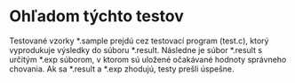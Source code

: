 # Ohľadom týchto testov
Testované vzorky *.sample prejdú cez testovací program (test.c), ktorý vyprodukuje výsledky do súboru *.result.
Následne je súbor *.result s určitým *.exp súborom, v ktorom sú uložené očakávané hodnoty správneho chovania.
Ak sa *.result a *.exp zhodujú, testy prešli úspešne.
